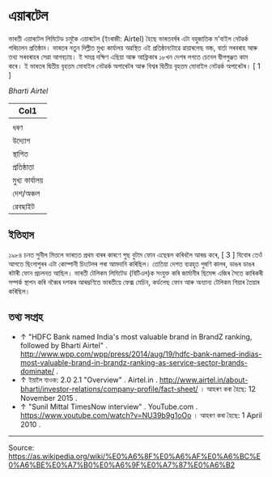 # এয়াৰটেল

ভাৰতী এয়াৰটেল লিমিটেড চমুকৈ এয়াৰটেল (ইংৰাজী: Airtel) হৈছে ভাৰতবৰ্ষৰ এটা বহুজাতিক ম'বাইল নেটৱৰ্ক পৰিচালন প্ৰতিষ্ঠান। ভাৰতৰ নতুন দিল্লীত মুখ্য কাৰ্যালয় অৱস্থিত এই প্ৰতিষ্ঠানটোৱে ৱায়াৰলেছ ভয়্চ, বাৰ্তা সৰবৰাহ আৰু তথ্য সৰবৰাহৰ সেৱা আগবঢ়ায়। ই সমগ্ৰ দক্ষিণ এছিয়া আৰু আফ্ৰিকাৰ ১৮খন দেশৰ লগতে চেনেল দ্বীপপুঞ্জত কাম কৰে। ই ভাৰতৰ দ্বিতীয় বৃহত্তম মোবাইল নেটৱৰ্ক অপাৰেটৰ আৰু বিশ্বৰ দ্বিতীয় বৃহত্তম মোবাইল নেটৱৰ্ক অপাৰেটৰ। [ 1 ]

*Bharti Airtel*

| Col1 |
| --- |
|  |
| ধৰণ |
| উদ্যোগ |
| স্থাপিত |
| প্ৰতিষ্ঠাতা |
| মুখ্য কাৰ্যালয় |
| দেশ/অঞ্চল |
| ৱেবছাইট |

## ইতিহাস

১৯৮৪ চনত সুনীল মিত্তলে ভাৰতত প্ৰথম বাৰৰ কাৰণে পুছ বুটাম ফোন এছেম্বল কৰিবলৈ আৰম্ভ কৰে, [ 3 ] যিবোৰ তেওঁ আগতে ছিংগাপুৰৰ এটা কোম্পানী চিংটেলৰ পৰা আমদানি কৰিছিল। তেতিয়া দেশত ব্যৱহৃত পুৰণি কালৰ, ডাঙৰ ডাঙৰ ৰটাৰী ফোন প্ৰচলনত আছিল। ভাৰতী টেলিকম লিমিটেড (বিটিএল)ক সংযুক্ত কৰি জাৰ্মানীৰ ছিমেন্স এজিৰ সৈতে কাৰিকৰী সম্পৰ্ক স্থাপন কৰি নব্বৈৰ দশকৰ আৰম্ভণিতে ভাৰতীয়ে ফেক্স মেচিন, কৰ্ডলেছ ফোন আৰু অন্যান্য টেলিকম গিয়াৰ তৈয়াৰ কৰিছিল।

## তথ্য সংগ্ৰহ

- ↑ "HDFC Bank named India's most valuable brand in BrandZ ranking, followed by Bharti Airtel" . http://www.wpp.com/wpp/press/2014/aug/19/hdfc-bank-named-indias-most-valuable-brand-in-brandz-ranking-as-service-sector-brands-dominate/ .
- ↑ ইয়ালৈ যাওক: 2.0 2.1 "Overview" . Airtel.in . http://www.airtel.in/about-bharti/investor-relations/company-profile/fact-sheet/ । আহৰণ কৰা হৈছে: 12 November 2015 .
- ↑ "Sunil Mittal TimesNow interview" . YouTube.com . https://www.youtube.com/watch?v=NU39b9g1oOo । আহৰণ কৰা হৈছে: 1 April 2010 .

---
Source: https://as.wikipedia.org/wiki/%E0%A6%8F%E0%A6%AF%E0%A6%BC%E0%A6%BE%E0%A7%B0%E0%A6%9F%E0%A7%87%E0%A6%B2
